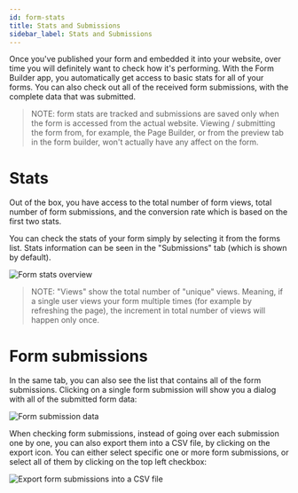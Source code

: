```yaml
---
id: form-stats
title: Stats and Submissions
sidebar_label: Stats and Submissions
---
```


Once you've published your form and embedded it into your website, over time you will definitely want to check how it's performing. With the Form Builder app, you automatically get access to basic stats for all of your forms. You can also check out all of the received form submissions, with the complete data that was submitted. 

> NOTE: form stats are tracked and submissions are saved only when the form is accessed from the actual website. Viewing / submitting the form from, for example, the Page Builder, or from the preview tab in the form builder, won't actually have any affect on the form.

# Stats
Out of the box, you have access to the total number of form views, total number of form submissions, and the conversion rate which is based on the first two stats.

You can check the stats of your form simply by selecting it from the forms list. Stats information can be seen in the "Submissions" tab (which is shown by default).
  
![Form stats overview](/assets/webiny-apps/form-builder/form-stats/stats-overview.png)

> NOTE: "Views" show the total number of "unique" views. Meaning, if a single user views your form multiple times (for example by refreshing the page), the increment in total number of views will happen only once.

# Form submissions

In the same tab, you can also see the list that contains all of the form submissions. Clicking on a single form submission will show you a dialog with all of the submitted form data:

![Form submission data](/assets/webiny-apps/form-builder/form-stats/submission-data.png)

When checking form submissions, instead of going over each submission one by one, you can also export them into a CSV file, by clicking on the export icon. You can either select specific one or more form submissions, or select all of them by clicking on the top left checkbox:

![Export form submissions into a CSV file](/assets/webiny-apps/form-builder/form-stats/csv-export.png)


